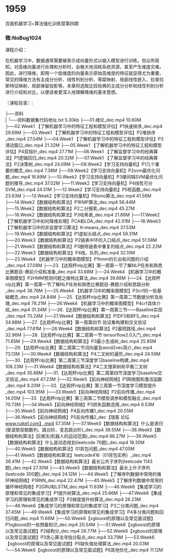 # 1959
百面机器学习+算法强化训练营第四期 
### 微:NoBug1024 


课程介绍：

在机器学习中，数据通常需要被表示成向量形式以输入模型进行训练。但众所周知，对高维向量进行处理和分析时，会极大地消耗系统资源，甚至产生维度灾难。因此，进行降维，即用一个低维度的向量表示原始高维度的特征就显得尤为重要。常见的降维方法有主成分分析、线性判别分析、等距映射、局部线性嵌入、拉普拉斯特征映射、局部保留投影等。本章将选取比较经典的主成分分析和线性判别分析进行介绍和对比，以便读者更深入地理解降维的基本思想。


〖课程目录〗:

├──资料  
|   └──资料数据集代码地址.txt  5.30kb
├──01.绪论_dec.mp4  10.60M
├──02.Week1 【了解机器学习中的特征工程和模型评估】P1快速排序_dec.mp4  29.69M
├──03.Week1 【了解机器学习中的特征工程和模型评估】P2堆排序_dec.mp4  27.04M
├──04.Week1 【了解机器学习中的特征工程和模型评估】P3滑动窗口_dec.mp4  21.32M
├──05.Week1 【了解机器学习中的特征工程和模型评估】P4双指针_dec.mp4  27.71M
├──06.Week1 【了解监督学习中的经典算法】P1逻辑回归_dec.mp4  20.32M
├──07.Week1 【了解监督学习中的经典算法】P2决策树_dec.mp4  24.09M
├──08.Week2【学习支持向量机】P1几个重要的概念_dec.mp4  7.38M
├──09.Week2【学习支持向量机】P2svm最优化问题_dec.mp4  16.89M
├──10.Week2【学习支持向量机】P3硬间隔SVM最优化问题的推导_dec.mp4  37.02M
├──11.Week2【学习支持向量机】P4线性可分SVM_dec.mp4  24.51M
├──12.Week2【学习支持向量机】P5核函数_dec.mp4  23.63M
├──13.Week2【学习支持向量机】P6smo算法_dec.mp4  41.56M
├──14.Week2【数据结构和算法】P1KMP算法_dec.mp4  56.44M
├──15.Week2【数据结构和算法】P2二分搜索_dec.mp4  45.27M
├──16.Week2【数据结构和算法】P3哈希表_dec.mp4  21.86M
├──17.Week2【了解机器学习中如何降维处理】PCA和LDA_dec.mp4  42.01M
├──18.Week3【了解机器学习中的非监督学习算法】K-means_dec.mp4  37.53M
├──19.Week3【数据结构和算法】P1虚拟头结点_dec.mp4  59.31M
├──20.Week3【数据结构和算法】P2链表中环的入口结点_dec.mp4  51.58M
├──21.Week3【数据结构和算法】P3删除链表中重复的结点_dec.mp4  22.22M
├──22.Week3【数据结构和算法】P4栈，队列_dec.mp4  32.10M
├──23.Week4 【机器学习中的概率图模型】P1hmm的引出和问题的介绍_dec.mp4  27.08M
├──23.【达观杯nlp比赛】第一周第一节了解NLP任务和熟悉比赛题目-赛前介绍和准备_dec.mp4  33.68M
├──24.Week4 【机器学习中的概率图模型】P2HMM预测问题之维特比算法_dec.mp4  39.88M
├──24.【达观杯nlp比赛】第一周第一节了解NLP任务和熟悉比赛题目-赛题介绍和思路分析_dec.mp4  38.76M
├──25.Week4 【机器学习中的概率图模型】P3crf的一些基础概念_dec.mp4  24.84M
├──25.【达观杯nlp比赛】第一周第二节数据分析及处理_dec.mp4  78.21M
├──26.Week4 【机器学习中的概率图模型】P4crf具体介绍_dec.mp4  31.34M
├──26.【达观杯nlp比赛】第一周第三节——Baseline实现_dec.mp4  70.24M
├──27.Week4【数据结构和算法】P1DFS和BFS_dec.mp4  34.88M
├──27.【达观杯nlp比赛】第一周第四节 验证集构建和交叉验证_dec.mp4  77.61M
├──28.Week4【数据结构和算法】P2最短路径_dec.mp4  32.96M
├──28.【达观杯nlp比赛】第二周第一节 tensorflow2.0入门_dec.mp4  71.65M
├──29.Week4【数据结构和算法】P3最小生成树_dec.mp4  25.95M
├──29.【达观杯nlp比赛】第二周第二节词向量及word2vec简介_dec.mp4  73.13M
├──30.Week4【数据结构和算法】P4二叉树的遍历_dec.mp4  24.59M
├──30.【达观杯nlp比赛】第二周第三节深度学习baseline构建_dec.mp4  108.23M
├──31.Week4【数据结构和算法】P4二叉搜索树和平衡二叉树_dec.mp4  35.88M
├──31.【达观杯nlp比赛】第二周第四节深度学习baseline交叉验证_dec.mp4  47.23M
├──32.Week5【前向神经网络】P1网络图和激活函数_dec.mp4  9.20M
├──32.【达观杯nlp比赛】第三周第一节深度学习模型提升_dec.mp4  103.95M
├──33.Week5【前向神经网络】P2前向传播_dec.mp4  14.05M
├──33.【达观杯nlp比赛】第三周第二节模型调参和模型融合_dec.mp4  70.73M
├──34.Week5【前向神经网络】P3损失函数选用_dec.mp4  6.53M
├──35.Week5【前向神经网络】P4反向传播1_dec.mp4  20.55M
├──36.Week5【前向神经网络】P5反向传播2_dec【瑞客 论坛 www.ruike1.com】.mp4  57.35M
├──37.Week5【数据结构和算法】什么是递归(斐波那契额数列、跳台阶、变态跳台阶)_dec.mp4  38.55M
├──38.Week5【数据结构和算法】回溯法(机器人的运动范围)_dec.mp4  66.27M
├──39.Week5【数据结构和算法】什么是动态规划(leetcode 70题)_dec.mp4  18.30M
├──40.Week5【数据结构和算法】01背包问题_dec.mp4  47.05M
├──41.Week5【数据结构和算法】leetcode416（01背包实例）_dec.mp4  36.41M
├──42.Week5【数据结构和算法】最长公共子序列(leetcode 1143题)_dec.mp4  27.30M
├──43.Week5【数据结构和算法】最长上升子序列(leetcode 300题)_dec.mp4  24.12M
├──44.Week5【了解序列数据中常用的循环神经网络】P1RNN_dec.mp4  22.47M
├──45.Week5【了解序列数据中常用的循环神经网络】P2GRU和LSTM_dec.mp4  11.63M
├──46.Week6【集成学习的原理和常见的集成学习】P1提升树算法_dec.mp4  25.66M
├──47.Week6【集成学习的原理和常见的集成学习】P2梯度提升树算法_dec.mp4  26.23M
├──48.Week6【集成学习的原理和常见的集成学习】P3二分类问题_dec.mp4  37.45M
├──49.Week6【集成学习的原理和常见的集成学习】P4多分类问题和回归问题_dec.mp4  11.66M
├──50.Week6【xgboost的原理以及常见面试题】P1xgboost的一些预备知识_dec.mp4  20.54M
├──51.Week6【xgboost的原理以及常见面试题】P2结构分_dec.mp4  26.77M
├──52.Week6【xgboost的原理以及常见面试题】P3贪心算法寻找分裂点_dec.mp4  33.79M
├──53.Week6【xgboost的原理以及常见面试题】P5缺失值处理算法_dec.mp4  20.03M
└──54.Week6【xgboost的原理以及常见面试题】P6其他优化_dec.mp4  11.12M
